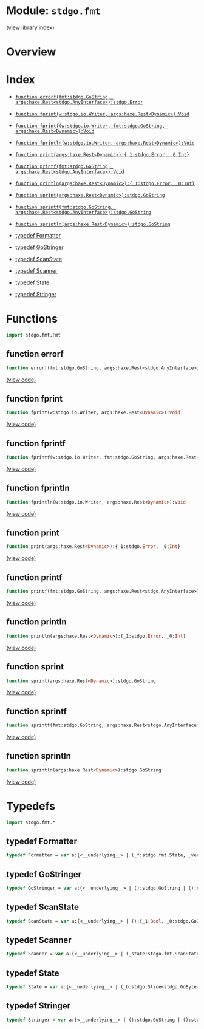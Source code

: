 # Module: `stdgo.fmt`

[(view library index)](../stdgo.md)


# Overview


 


# Index


- [`function errorf(fmt:stdgo.GoString, args:haxe.Rest<stdgo.AnyInterface>):stdgo.Error`](<#function-errorf>)

- [`function fprint(w:stdgo.io.Writer, args:haxe.Rest<Dynamic>):Void`](<#function-fprint>)

- [`function fprintf(w:stdgo.io.Writer, fmt:stdgo.GoString, args:haxe.Rest<Dynamic>):Void`](<#function-fprintf>)

- [`function fprintln(w:stdgo.io.Writer, args:haxe.Rest<Dynamic>):Void`](<#function-fprintln>)

- [`function print(args:haxe.Rest<Dynamic>):{_1:stdgo.Error, _0:Int}`](<#function-print>)

- [`function printf(fmt:stdgo.GoString, args:haxe.Rest<stdgo.AnyInterface>):Void`](<#function-printf>)

- [`function println(args:haxe.Rest<Dynamic>):{_1:stdgo.Error, _0:Int}`](<#function-println>)

- [`function sprint(args:haxe.Rest<Dynamic>):stdgo.GoString`](<#function-sprint>)

- [`function sprintf(fmt:stdgo.GoString, args:haxe.Rest<stdgo.AnyInterface>):stdgo.GoString`](<#function-sprintf>)

- [`function sprintln(args:haxe.Rest<Dynamic>):stdgo.GoString`](<#function-sprintln>)

- [typedef Formatter](<#typedef-formatter>)

- [typedef GoStringer](<#typedef-gostringer>)

- [typedef ScanState](<#typedef-scanstate>)

- [typedef Scanner](<#typedef-scanner>)

- [typedef State](<#typedef-state>)

- [typedef Stringer](<#typedef-stringer>)

# Functions


```haxe
import stdgo.fmt.Fmt
```


## function errorf


```haxe
function errorf(fmt:stdgo.GoString, args:haxe.Rest<stdgo.AnyInterface>):stdgo.Error
```


 


[\(view code\)](<./Fmt.hx#L47>)


## function fprint


```haxe
function fprint(w:stdgo.io.Writer, args:haxe.Rest<Dynamic>):Void
```


 


[\(view code\)](<./Fmt.hx#L71>)


## function fprintf


```haxe
function fprintf(w:stdgo.io.Writer, fmt:stdgo.GoString, args:haxe.Rest<Dynamic>):Void
```


 


[\(view code\)](<./Fmt.hx#L69>)


## function fprintln


```haxe
function fprintln(w:stdgo.io.Writer, args:haxe.Rest<Dynamic>):Void
```


 


[\(view code\)](<./Fmt.hx#L70>)


## function print


```haxe
function print(args:haxe.Rest<Dynamic>):{_1:stdgo.Error, _0:Int}
```


 


[\(view code\)](<./Fmt.hx#L60>)


## function printf


```haxe
function printf(fmt:stdgo.GoString, args:haxe.Rest<stdgo.AnyInterface>):Void
```


 


[\(view code\)](<./Fmt.hx#L65>)


## function println


```haxe
function println(args:haxe.Rest<Dynamic>):{_1:stdgo.Error, _0:Int}
```


 


[\(view code\)](<./Fmt.hx#L55>)


## function sprint


```haxe
function sprint(args:haxe.Rest<Dynamic>):stdgo.GoString
```


 


[\(view code\)](<./Fmt.hx#L73>)


## function sprintf


```haxe
function sprintf(fmt:stdgo.GoString, args:haxe.Rest<stdgo.AnyInterface>):stdgo.GoString
```


 


[\(view code\)](<./Fmt.hx#L89>)


## function sprintln


```haxe
function sprintln(args:haxe.Rest<Dynamic>):stdgo.GoString
```


 


[\(view code\)](<./Fmt.hx#L77>)


# Typedefs


```haxe
import stdgo.fmt.*
```


## typedef Formatter


```haxe
typedef Formatter = var a:{<__underlying__> | (_f:stdgo.fmt.State, _verb:stdgo.GoRune):Void | ():stdgo.AnyInterface}
```


 


## typedef GoStringer


```haxe
typedef GoStringer = var a:{<__underlying__> | ():stdgo.GoString | ():stdgo.AnyInterface}
```


 


## typedef ScanState


```haxe
typedef ScanState = var a:{<__underlying__> | ():{_1:Bool, _0:stdgo.GoInt} | ():stdgo.Error | (_skipSpace:Bool, _f:()):{_1:stdgo.Error, _0:stdgo.Slice<stdgo.GoByte>} | ():Void | ():{_2:stdgo.Error, _1:stdgo.GoInt, _0:stdgo.GoRune} | (_buf:stdgo.Slice<stdgo.GoByte>):{_1:stdgo.Error, _0:stdgo.GoInt} | ():stdgo.AnyInterface}
```


 


## typedef Scanner


```haxe
typedef Scanner = var a:{<__underlying__> | (_state:stdgo.fmt.ScanState, _verb:stdgo.GoRune):stdgo.Error | ():stdgo.AnyInterface}
```


 


## typedef State


```haxe
typedef State = var a:{<__underlying__> | (_b:stdgo.Slice<stdgo.GoByte>):{_1:stdgo.Error, _0:stdgo.GoInt} | ():{_1:Bool, _0:stdgo.GoInt} | ():{_1:Bool, _0:stdgo.GoInt} | (_c:stdgo.GoInt):Bool | ():stdgo.AnyInterface}
```


 


## typedef Stringer


```haxe
typedef Stringer = var a:{<__underlying__> | ():stdgo.GoString | ():stdgo.AnyInterface}
```


 


